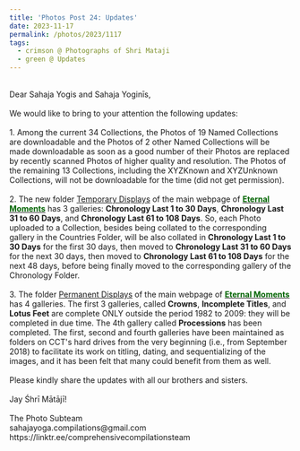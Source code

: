```yaml
---
title: 'Photos Post 24: Updates'
date: 2023-11-17
permalink: /photos/2023/1117
tags:
  - crimson @ Photographs of Shri Mataji
  - green @ Updates
---
```


<p>
<br>
Dear Sahaja Yogis and Sahaja Yoginīs,<br>
<br>
We would like to bring to your attention the following updates:<br>
<br>
1. Among the current 34 Collections, the Photos of 19 Named Collections are downloadable and the Photos of 2 other Named Collections will be made downloadable as soon as a good number of their Photos are replaced by recently scanned Photos of higher quality and resolution. The Photos of the remaining 13 Collections, including the XYZKnown and XYZUnknown Collections, will not be downloadable for the time (did not get permission).<br>
<br>
2. The new folder <a href="https://eternalmoments.smugmug.com/Temporary-Displays"> Temporary Displays</a> of the main webpage of <a href="https://eternalmoments.smugmug.com/"> <font color="DarkGreen"><b>Eternal Moments</b></font></a> has 3 galleries: <b>Chronology Last 1 to 30 Days</b>, <b>Chronology Last 31 to 60 Days</b>, and <b>Chronology Last 61 to 108 Days</b>. So, each Photo uploaded to a Collection, besides being collated to the corresponding gallery in the Countries Folder, will be  also collated in <b>Chronology Last 1 to 30 Days</b> for the first 30 days, then moved to <b>Chronology Last 31 to 60 Days</b> for the next 30 days, then moved to <b>Chronology Last 61 to 108 Days</b> for the next 48 days, before being finally moved to the corresponding gallery of the Chronology Folder.<br>
<br>
3. The folder <a href="https://eternalmoments.smugmug.com/Permanent-Displays"> Permanent Displays</a> of the main webpage of <a href="https://eternalmoments.smugmug.com/"> <font color="DarkGreen"><b>Eternal Moments</b></font></a> has 4 galleries. The first 3 galleries, called <b>Crowns</b>, <b>Incomplete Titles</b>, and <b>Lotus Feet</b> are complete ONLY outside the period 1982 to 2009: they will be completed in due time. The 4th gallery called <b>Processions</b> has been completed. The first, second and fourth galleries have been maintained as folders on CCT's hard drives from the very beginning (i.e., from September 2018) to facilitate its work on titling, dating, and sequentializing of the images, and it has been felt that many could benefit from them as well.<br>
<br>
Please kindly share the updates with all our brothers and sisters.<br>
<br>
Jay Śhrī Mātājī!<br>
<br>
The Photo Subteam<br>
sahajayoga.compilations@gmail.com<br>
https://linktr.ee/comprehensivecompilationsteam<br>
</p>